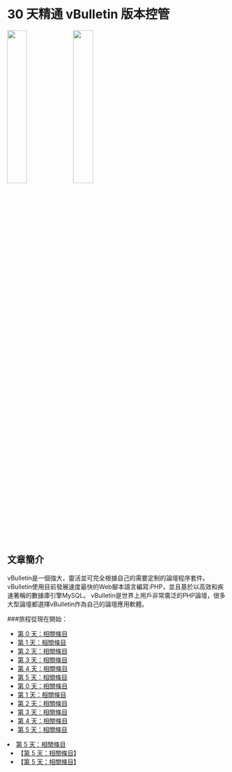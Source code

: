 # 30 天精通 vBulletin 版本控管
<img src="http://cmyes.cc/images/github/watches-wonders-2014-610x270.jpg" width="30%" height="30%"><img src="http://cmyes.cc/images/github/vbulletin-logo.png" width="30%" height="30%"></img>
</img>
## 文章簡介

vBulletin是一個強大，靈活並可完全根據自己的需要定制的論壇程序套件。 vBulletin使用目前發展速度最快的Web腳本語言編寫:PHP，並且基於以高效和疾速著稱的數據庫引擎MySQL。 vBulletin是世界上用戶非常廣泛的PHP論壇，很多大型論壇都選擇vBulletin作為自己的論壇應用軟體。

###旅程從現在開始： 
* <a href="/">第 0 天：相關條目</a>
* <a href="/">第 1 天：相關條目</a>
* <a href="/">第 2 天：相關條目</a>
* <a href="/">第 3 天：相關條目</a>
* <a href="/">第 4 天：相關條目</a>
* <a href="/">第 5 天：相關條目</a>
* <a href="/">第 0 天：相關條目</a>
* <a href="/">第 1 天：相關條目</a>
* <a href="/">第 2 天：相關條目</a>
* <a href="/">第 3 天：相關條目</a>
* <a href="/">第 4 天：相關條目</a>
* <a href="/">第 5 天：相關條目</a>
<li><a href="/">第 5 天：相關條目</a>
<ul>
<li>【<a href="/">第 5 天：相關條目</a>】</li>
<li>【<a href="/">第 5 天：相關條目</a>】</li>
</ul></li>
 


